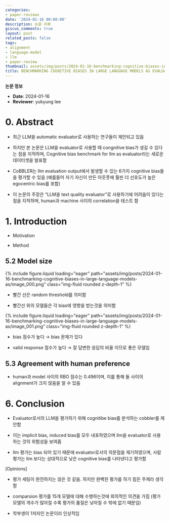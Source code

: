 ```yaml
---
categories:
- paper-reviews
date: '2024-01-16 00:00:00'
description: 논문 리뷰
giscus_comments: true
layout: post
related_posts: false
tags:
- alignment
- language-model
- llm
- paper-review
thumbnail: assets/img/posts/2024-01-16-benchmarking-cognitive-biases-in-large-language-models-as/thumbnail.jpg
title: BENCHMARKING COGNITIVE BIASES IN LARGE LANGUAGE MODELS AS EVALUATORS
---
```


**논문 정보**
- **Date**: 2024-01-16
- **Reviewer**: yukyung lee

# 0. Abstract

- 최근 LLM을 automatic evaluator로 사용하는 연구들이 제안되고 있음 

- 하지만 본 논문은 LLM을 evaluator로 사용할 때 congnitive bias가 생길 수 있다는 점을 지적하며, Cognitive bias benchmark for llm as evaluator라는 새로운 데이터셋을 발표함

- CoBBLER는 llm evaluation output에서 발생할 수 있는 6가지 cognitive bias들을 평가할 수 있음 (예를들어 자기 자신이 만든 아웃풋에 훨씬 더 선호도가 높은 egocentric bias를 포함)

-  이 논문의 주장은 “LLM을 text quality evaluator”로 사용하기에 어려움이 있다는 점을 지적하며, human과 machine 사이의 correlation을 테스트 함

# 1. Introduction

- Motivation

- Method

## 5.2 Model size

{% include figure.liquid loading="eager" path="assets/img/posts/2024-01-16-benchmarking-cognitive-biases-in-large-language-models-as/image_000.png" class="img-fluid rounded z-depth-1" %}

- 빨간 선은 random threshold를 의미함

- 빨간선 위의 모델들은 각 bias에 영향을 받는것을 의미함

{% include figure.liquid loading="eager" path="assets/img/posts/2024-01-16-benchmarking-cognitive-biases-in-large-language-models-as/image_001.png" class="img-fluid rounded z-depth-1" %}

- bias 점수가 높다 → bias 문제가 있다

- valid response 점수가 높다 → 잘 답변한 응답의 비율 이므로 좋은 모델임

## 5.3 Agreement with human preference

- human과 model 사이의 RBO 점수는 0.496이며, 이를 통해 둘 사이의 alignment가 크지 않음을 알 수 있음

# 6. Conclusion

- Evaluator로서의 LLM을 평가하기 위해 cognitibe bias를 분석하는 cobbler를 제안함

- 이는 implicit bias, induced bias를 모두 내포하였으며 llm을 evaluator로 사용하는 것의 위험성을 보여줌

- llm 평가는 bias 되어 있기 때문에 evaluator로서의 의문점을 제기하였으며, 사람 평가는 llm 보다는 상대적으로 낮은 cognitive bias를 나타낸다고 평가함

[Opinions]

- 평가 세팅이 완전하지는 않은 것 같음. 하지만 완벽한 평가를 하기 힘든 주제라 생각함

- comparsion 평가를 15개 모델에 대해 수행하는것에 회의적인 의견을 가짐 (평가 모델의 개수가 많아질 수록 평가의 품질은 낮아질 수 밖에 없기 때문임)

- 학부생이 1저자인 논문이라 인상적임
